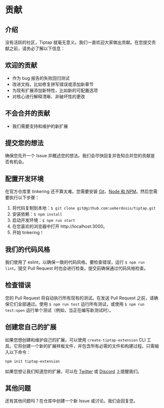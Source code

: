 # 贡献

## 介绍
没有活跃的社区，Tiptap 就毫无意义。我们一直欢迎大家做出贡献。在您提交贡献之前，请务必了解以下信息：

## 欢迎的贡献
* 作为 bug 报告的失败回归测试
* 改进文档，比如修复拼写错误或添加新章节
* 为现有扩展添加新特性，比如新的可配置选项
* 对核心进行解释清晰、非破坏性的更改

## 不会合并的贡献
* 我们需要支持和维护的新扩展

## 提交您的想法
确保您先开一个 Issue 并概述您的想法。我们会尽快回复并告知合并您的贡献是否有机会。

## 配置开发环境
在官方仓库里 tinkering 还不算太难。您需要安装 [Git](https://github.com/git-guides/install-git)、[Node 和 NPM](https://nodejs.org/en/download/)。然后您需要执行以下步骤：

1. 将代码复制到本地：`$ git clone git@github.com:ueberdosis/tiptap.git`
2. 安装依赖：`$ npm install`
3. 启动开发环境：`$ npm run start`
4. 在您喜欢的浏览器中打开 http://localhost:3000。
5. 开始 tinkering！

## 我们的代码风格
我们使用了 eslint，以确保一致的代码风格。要检查错误，运行 `$ npm run lint`。提交 Pull Request 时也会进行检查。提交前确保通过代码风格检查。

## 检查错误
您的 Pull Request 将自动执行所有现有的测试。在发送 Pull Request 之前，请确保它们全部通过。使用 `$ npm run test` 运行所有测试，或使用 `$ npm run test:open` 运行单个测试（例如，当正在编写新测试时）。

## 创建您自己的扩展
如果您想创建和维护自己的扩展，可以使用 `create-tiptap-extension` CLI 工具。它将创建一个新的扩展样板文件，并包含所有必需的文件和构建过程。只需输入以下命令：

```bash
npm init tiptap-extension
```

如果您想让我们知道您的扩展，可以在 [Twitter](https://twitter.com/tiptap_editor) 或 [Discord](https://discord.gg/WtJ49jGshW) 上提醒我们。

## 其他问题
还有其他问题吗？在仓库中创建一个新 Issue 或讨论。我们会回复您。